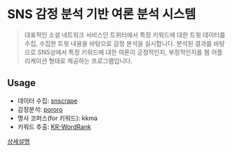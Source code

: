 # SNS 감정 분석 기반 여론 분석 시스템

> 대표적인 소셜 네트워크 서비스인 트위터에서 특정 키워드에 대한 트윗 데이터를 수집, 수집한 트윗 내용을 바탕으로 감정 분석을 실시합니다. 분석된 결과를 바탕으로 SNS상에서 특정 키워드에 대한 여론이 긍정적인지, 부정적인지를 웹 어플리케이션 형태로 제공하는 프로그램입니다.
> 

## Usage

- 데이터 수집: [snscrape](https://github.com/JustAnotherArchivist/snscrape)
- 감정분석: [pororo](https://github.com/kakaobrain/pororo)
- 명사 코퍼스(for 키워드): kkma
- 키워드 추출: [KR-WordRank](https://github.com/lovit/KR-WordRank)

[상세설명](https://plooox.github.io/sentimental_analysis_project/)
